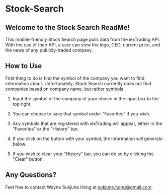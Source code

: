 # Stock-Search

## Welcome to the Stock Search ReadMe!

This mobile-friendly Stock Search page pulls data from the iexTrading API. With the use of their API, a user can view the logo, CEO, current price, and the news of any publicly-traded company.

## How to Use

First thing to do is find the symbol of the company you want to find information about. Unfortunately, Stock Search currently does not find companies based on company name, but rather symbols.

1. Input the symbol of the company of your choice in the input box to the top right.

2. You can choose to save that symbol under "Favorites" if you wish.

3. Any symbols that are registered with iexTrading will appear, either in the "Favorites" or the "History" bar.

4. If you click on the button with your symbol, the information will generate below.

5. If you wish to clear your "History" bar, you can do so by clicking the "Clear" button.

## Any Questions?

Feel free to contact Wayne Sukjune Hong at sukjune.hong@gmail.com.